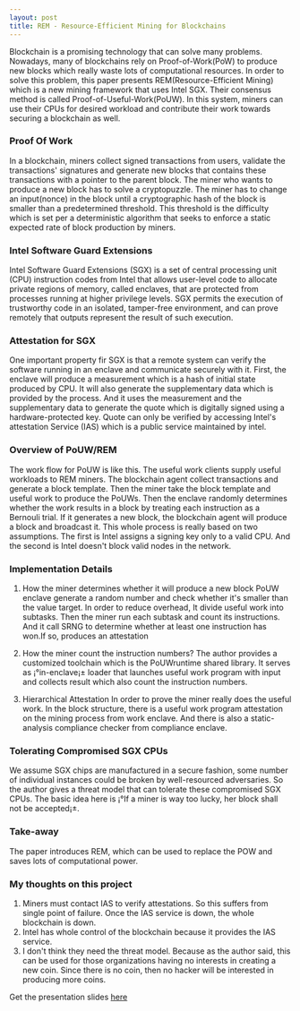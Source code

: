 ```yaml
---
layout: post
title: REM - Resource-Efficient Mining for Blockchains
---
```


Blockchain is a promising technology that can solve many problems. Nowadays, many of blockchains rely on Proof-of-Work(PoW) to produce new blocks which really waste lots of computational resources. In order to solve this problem, this paper presents REM(Resource-Efficient Mining) which is a new mining framework that uses Intel SGX. Their consensus method is called Proof-of-Useful-Work(PoUW). In this system, miners can use their CPUs for desired workload and contribute their work towards securing a blockchain as well.

### Proof Of Work

In a blockchain, miners collect signed transactions from users, validate the transactions' signatures and generate new blocks that contains these transactions with a pointer to the parent block. The miner who wants to produce a new block has to solve a cryptopuzzle. The miner has to change an input(nonce) in the block until a cryptographic hash of the block is smaller than a predetermined threshold. This threshold is the difficulty which is set per a deterministic algorithm that seeks to enforce a static expected rate of block production by miners.

### Intel Software Guard Extensions

Intel Software Guard Extensions (SGX) is a set of central processing unit (CPU) instruction codes from Intel that allows user-level code to allocate private regions of memory, called enclaves, that are protected from processes running at higher privilege levels. SGX permits the execution of trustworthy code in an isolated, tamper-free environment, and can prove remotely that outputs represent the result of such execution. 

### Attestation for SGX 

One important property fir SGX is that a remote system can verify the software running in an enclave and communicate securely with it. First, the enclave will produce a measurement which is a hash of initial state produced by CPU. It will also generate the supplementary data which is provided by the process. And it uses the measurement and the supplementary data to generate the quote which is digitally signed using a hardware-protected key. Quote can only be verified by accessing Intel's attestation Service (IAS) which is a public service maintained by intel.

### Overview of PoUW/REM

The work flow for PoUW is like this. The useful work clients supply useful workloads to REM miners. The blockchain agent collect transactions and generate a block template. Then the miner take the block template and useful work to produce the PoUWs. Then the enclave randomly determines whether the work results in a block by treating each instruction as a Bernouli trial. If it generates a new block, the blockchain agent will produce a block and broadcast it. This whole process is really based on two assumptions. The first is Intel assigns a signing key only to a valid CPU. And the second is Intel doesn't block valid nodes in the network.

### Implementation Details
1. How the miner determines whether it will produce a new block
PoUW enclave generate a random number and check whether it's smaller than the value target. In order to reduce overhead, It divide useful work into subtasks. Then the miner run each subtask and count its instructions. And it call SRNG to determine whether at least one instruction has won.If so, produces an attestation

2. How the miner count the instruction numbers?
The author provides a customized toolchain which is the PoUWruntime shared library. It serves as ¡°in-enclave¡± loader that launches useful work program with input and collects result which also count the instruction numbers.

3. Hierarchical Attestation
In order to prove the miner really does the useful work. In the block structure, there is a useful work program attestation on the mining process from work enclave. And there is also a static-analysis compliance checker from compliance enclave.

### Tolerating Compromised SGX CPUs
We assume SGX chips are manufactured in a secure fashion, some number of individual instances could be broken by well-resourced adversaries. So the author gives a threat model that can tolerate these compromised SGX CPUs. The basic idea here is ¡°If a miner is way too lucky, her block shall not be accepted¡±.

### Take-away
The paper introduces REM, which can be used to replace the POW and saves lots of computational power.

### My thoughts on this project
1. Miners must contact IAS to verify attestations. So this suffers from single point of failure. Once the IAS service is down, the whole blockchain is down.
2. Intel has whole control of the blockchain because it provides the IAS service. 
3. I don't think they need the threat model. Because as the author said, this can be used for those organizations having no interests in creating a new coin. Since there is no coin, then no hacker will be interested in producing more coins.


Get the presentation slides [here](https://drive.google.com/open?id=1j6n0x8Pqyc1f-LrZReGFCiorT-rUuapM)
